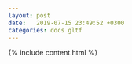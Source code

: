 ```yaml
---
layout: post
date:   2019-07-15 23:49:52 +0300
categories: docs gltf
---
```

{% include content.html %}